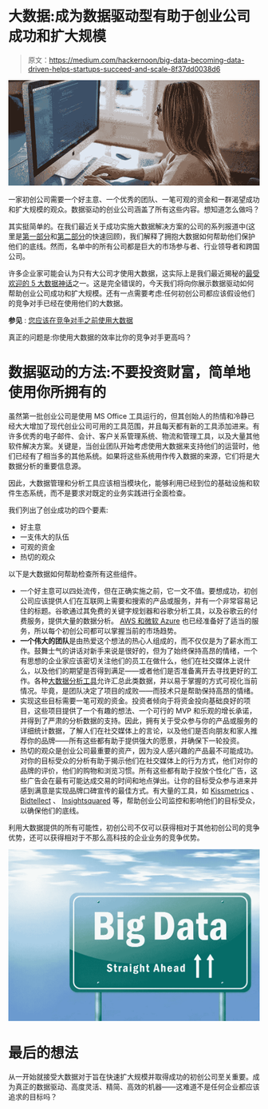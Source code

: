 # 大数据:成为数据驱动型有助于创业公司成功和扩大规模

> 原文：<https://medium.com/hackernoon/big-data-becoming-data-driven-helps-startups-succeed-and-scale-8f37dd0038d6>

![](img/7af049419c817c273c21c6b4faba30b9.png)

一家初创公司需要一个好主意、一个优秀的团队、一笔可观的资金和一群渴望成功和扩大规模的观众。数据驱动的创业公司涵盖了所有这些内容。想知道怎么做吗？

其实挺简单的。在我们最近关于成功实施大数据解决方案的公司的系列报道中(这里是[第一部分](https://itsvit.com/big-data/8-real-life-business-success-stories-based-big-data-part-1/)和[第二部分](https://itsvit.com/blog/8-real-life-business-success-stories-based-big-data-part-2/)的快速回顾)，我们解释了拥抱大数据如何帮助他们保护他们的底线。然而，名单中的所有公司都是巨大的市场参与者、行业领导者和跨国公司。

许多企业家可能会认为只有大公司才使用大数据，这实际上是我们最近揭秘的[最受欢迎的 5 大数据神话](https://itsvit.com/blog/news/demystified-5-myths-big-data/)之一。这是完全错误的，今天我们将向你展示数据驱动如何帮助创业公司成功和扩大规模。还有一点需要考虑:任何初创公司都应该假设他们的竞争对手已经在使用他们的大数据。

**参见** : [您应该在竞争对手之前使用大数据](https://itsvit.com/blog/news/use-big-data-competitors/)

真正的问题是:你使用大数据的效率比你的竞争对手更高吗？

# 数据驱动的方法:不要投资财富，简单地使用你所拥有的

虽然第一批创业公司是使用 MS Office 工具运行的，但其创始人的热情和冷静已经大大增加了现代创业公司可用的工具范围，并且每天都有新的工具添加进来。有许多优秀的电子邮件、会计、客户关系管理系统、物流和管理工具，以及大量其他软件解决方案。关键是，当创业团队开始考虑使用大数据来支持他们的运营时，他们已经有了相当多的其他系统。如果将这些系统用作传入数据的来源，它们将是大数据分析的重要信息源。

因此，大数据管理和分析工具应该相当模块化，能够利用已经到位的基础设施和软件生态系统，而不是要求对既定的业务实践进行全面检查。

我们列出了创业成功的四个要素:

*   好主意
*   一支伟大的队伍
*   可观的资金
*   热切的观众

以下是大数据如何帮助检查所有这些组件。

*   一个好主意可以四处流传，但在正确实施之前，它一文不值。要想成功，初创公司应该提供人们在互联网上需要和搜索的产品或服务，并有一个非常容易记住的标题。谷歌通过其免费的关键字规划器和谷歌分析工具，以及谷歌云的付费服务，提供大量的数据分析。 [AWS 和微软 Azure](https://itsvit.com/blog/aws-vs-ms-azure-cloud-provider-choose/) 也已经准备好了适当的服务，所以每个初创公司都可以掌握当前的市场趋势。
*   **一个伟大的团队**是由热爱这个想法的热心人组成的，而不仅仅是为了薪水而工作。鼓舞士气的讲话对新手来说是很好的，但为了始终保持高昂的情绪，一个有思想的企业家应该密切关注他们的员工在做什么，他们在社交媒体上说什么，以及他们的期望是否得到满足——或者他们是否准备离开去寻找更好的工作。各种[大数据分析工具](https://itsvit.com/blog/10-hot-trends-big-data-analytics-2017/)允许汇总此类数据，并以易于掌握的方式可视化当前情况。毕竟，是团队决定了项目的成败——而技术只是帮助保持高昂的情绪。
*   实现这些目标需要一笔可观的资金。投资者倾向于将资金投向基础良好的项目，这些项目提供了一个有趣的想法、一个可行的 MVP 和乐观的增长承诺，并得到了严肃的分析数据的支持。因此，拥有关于受众参与你的产品或服务的详细统计数据，了解人们在社交媒体上的言论，以及他们是否向朋友和家人推荐你的品牌——所有这些都有助于提供强大的愿景，并确保下一轮投资。
*   热切的观众是创业公司最重要的资产，因为没人感兴趣的产品最不可能成功。对你的目标受众的分析有助于揭示他们在社交媒体上的行为方式，他们对你的品牌的评价，他们的购物和浏览习惯。所有这些都有助于投放个性化广告，这些广告会在最有可能达成交易的时间和地点弹出。让你的目标受众参与进来并感到满意是实现品牌口碑宣传的最佳方式。有大量的工具，如 [Kissmetrics](https://www.kissmetrics.com/) 、 [Bidtellect](http://www.bidtellect.com/) 、 [Insightsquared](http://www.insightsquared.com/) 等，帮助创业公司监控和影响他们的目标受众，以确保他们的底线。

利用大数据提供的所有可能性，初创公司不仅可以获得相对于其他初创公司的竞争优势，还可以获得相对于不那么高科技的企业业务的竞争优势。

![](img/1eddc31cc7e664d7358d1cafceae9d18.png)

# 最后的想法

从一开始就接受大数据对于旨在快速扩大规模并取得成功的初创公司至关重要。成为真正的数据驱动、高度灵活、精简、高效的机器——这难道不是任何企业都应该追求的目标吗？